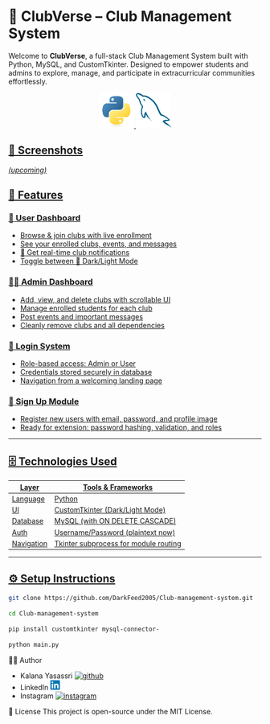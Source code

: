 
# 🏫 ClubVerse – Club Management System

Welcome to **ClubVerse**, a full-stack Club Management System built with Python, MySQL, and CustomTkinter. Designed to empower students and admins to explore, manage, and participate in extracurricular communities effortlessly.

<p align="center"> 
<a href="https://react.dev/" target="_blank" rel="noreferrer"> <img src="https://raw.githubusercontent.com/devicons/devicon/master/icons/python/python-original.svg" alt="react" width="70" height="70"/> </a>
<a href="https://tailwindcss.com/" target="_blank" rel="noreferrer"> <img src="https://raw.githubusercontent.com/devicons/devicon/master/icons/mysql/mysql-original.svg" alt="tailwindcss" width="70" height="70"/> 
</p>


## 📸 Screenshots

*(upcoming)*

## 🎯 Features

### 👥 User Dashboard
- Browse & join clubs with live enrollment
- See your enrolled clubs, events, and messages
- 🔔 Get real-time club notifications
- Toggle between 🔦 Dark/Light Mode

### 🧑‍💼 Admin Dashboard
- Add, view, and delete clubs with scrollable UI
- Manage enrolled students for each club
- Post events and important messages
- Cleanly remove clubs and all dependencies

### 🔐 Login System
- Role-based access: Admin or User
- Credentials stored securely in database
- Navigation from a welcoming landing page

### 📝 Sign Up Module
- Register new users with email, password, and profile image
- Ready for extension: password hashing, validation, and roles

---

## 🗄️ Technologies Used

| Layer        | Tools & Frameworks             |
|-------------|--------------------------------|
| Language     | Python                         |
| UI           | CustomTkinter (Dark/Light Mode)|
| Database     | MySQL (with ON DELETE CASCADE) |
| Auth         | Username/Password (plaintext now)|
| Navigation   | Tkinter subprocess for module routing|

---

## ⚙️ Setup Instructions

```bash
git clone https://github.com/DarkFeed2005/Club-management-system.git
```
```sh
cd Club-management-system
```
```sh
pip install customtkinter mysql-connector-
```
```sh
python main.py
```

👨‍💻 Author
 
- Kalana Yasassri  <a href="https://github.com/DarkFeed2005" target="_blank" rel="noreferrer"> <img src="https://skillicons.dev/icons?i=github" alt="github" width="20" height="20"/> </a>
- LinkedIn <a href="https://www.linkedin.com/in/kalana-yasassri-684591251/" target="_blank" rel="noreferrer"> <img src="https://raw.githubusercontent.com/devicons/devicon/master/icons/linkedin/linkedin-original.svg" alt="linkedin" width="20" height="20"/> </a>
- Instagram <a href="https://www.instagram.com/kalana_yasassri/" target="_blank" rel="noreferrer"> <img src="https://skillicons.dev/icons?i=instagram" alt="instagram" width="20" height="20"/> </a> 
  
🎨 License
This project is open-source under the MIT License.
